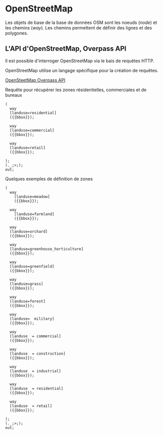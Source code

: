 # OpenStreetMap

Les objets de base de la base de données OSM sont les noeuds (*node*) et les chemins (*way*).
Les chemins permettent de définir des lignes et des polygones.

## L'API d'OpenStreetMap, Overpass API
Il est possible d'interroger OpenStreetMap via le bais de requêtes HTTP.

OpenStreetMap utilise un langage spécifique pour la création de requêtes.

[OpenSteetMap Overpass API](http://overpass-turbo.eu/)

Requête pour récupérer les zones résidentielles, commerciales et de bureaux
```
(
  way
  [landuse=residential]
  ({{bbox}});

  way
  [landuse=commercial]
  ({{bbox}});

  way
  [landuse=retail]
  ({{bbox}});

);
(._;>;);
out;
```

Quelques exemples de définition de zones
```
(
  way
  	[landuse=meadow]
  	({{bbox}});

  way
  	[landuse=farmland]
  	({{bbox}});

  way
  [landuse=orchard]
  ({{bbox}});

  way
  [landuse=greenhouse_horticulture]
  ({{bbox}});

  way
  [landuse=greenfield]
  ({{bbox}});

  way
  [landuse=grass]
  ({{bbox}});

  way
  [landuse=forest]
  ({{bbox}});

  way
  [landuse=  military]
  ({{bbox}});

  way
  [landuse	= commercial]
  ({{bbox}});

  way
  [landuse	= construction]
  ({{bbox}});

  way
  [landuse	= industrial]
  ({{bbox}});

  way
  [landuse	= residential]
  ({{bbox}});

  way
  [landuse	= retail]
  ({{bbox}});

);
(._;>;);
out;
```
